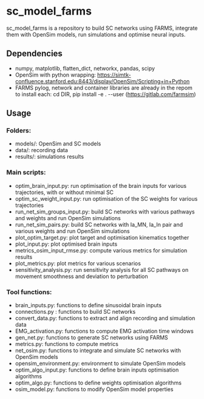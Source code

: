 # sc_model_farms

sc_model_farms is a repository to build SC networks using FARMS, integrate them with OpenSim models, run simulations and optimise neural inputs.

## Dependencies

- numpy, matplotlib, flatten_dict, networkx, pandas, scipy
- OpenSim with python wrapping: https://simtk-confluence.stanford.edu:8443/display/OpenSim/Scripting+in+Python
- FARMS pylog, network and container libraries are already in the repom to install each: cd DIR, pip install -e . --user (https://gitlab.com/farmsim)

## Usage

### Folders:
- models/: OpenSim and SC models
- data/: recording data
- results/: simulations results 

### Main scripts:
- optim_brain_input.py: run optimisation of the brain inputs for various trajectories, with or without minimal SC
- optim_sc_weight_input.py: run optimisation of the SC weights for various trajectories
- run_net_sim_groups_input.py: build SC networks with various pathways and weights and run OpenSim simulations
- run_net_sim_pairs.py: build SC networks with Ia_MN, Ia_In pair and various weights and run OpenSim simulations
- plot_optim_target.py: plot target and optimisation kinematics together
- plot_input.py: plot optimised brain inputs
- metrics_osim_input_rmse.py: compute various metrics for simulation results
- plot_metrics.py: plot metrics for various scenarios
- sensitivity_analysis.py: run sensitivity analysis for all SC pathways on movement smoothness and deviation to perturbation

### Tool functions:
- brain_inputs.py: functions to define sinusoidal brain inputs
- connections.py : functions to build SC networks
- convert_data.py: functions to extract and align recording and simulation data
- EMG_activation.py: functions to compute EMG activation time windows
- gen_net.py: functions to generate SC networks using FARMS
- metrics.py: functions to compute metrics
- net_osim.py: functions to integrate and simulate SC networks with OpenSim models
- opensim_environment.py: environment to simulate OpenSim models
- optim_algo_input.py: functions to define brain inputs optimisation algorithms
- optim_algo.py: functions to define weights optimisation algorithms
- osim_model.py: functions to modify OpenSim model properties



